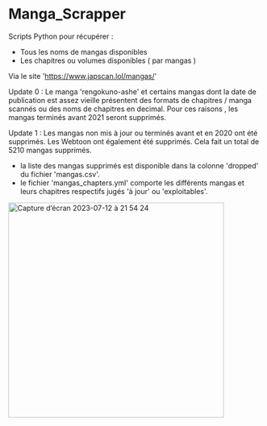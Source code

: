 # Manga_Scrapper
Scripts Python pour récupérer :
- Tous les noms de mangas disponibles
- Les chapitres ou volumes disponibles ( par mangas )

Via le site 'https://www.japscan.lol/mangas/'

Update 0 : Le manga 'rengokuno-ashe' et certains mangas dont la date de publication est assez vieille présentent des formats de chapitres / manga scannés ou des noms de chapitres en decimal. Pour ces raisons , les mangas terminés avant 2021 seront supprimés.

Update 1 : Les mangas non mis à jour ou terminés avant et en 2020 ont été supprimés. Les Webtoon ont également été supprimés. Cela fait un total de 5210 mangas supprimés. 
- la liste des mangas supprimés est disponible dans la colonne 'dropped' du fichier 'mangas.csv'.
- le fichier 'mangas_chapters.yml' comporte les différents mangas et leurs chapitres respectifs jugés 'à jour' ou 'exploitables'.

<img width="427" alt="Capture d’écran 2023-07-12 à 21 54 24" src="https://github.com/CAprogs/Manga_list_Scrapping/assets/104645407/2b701ade-62b4-4d01-bac2-6ceb00bef5c2">
